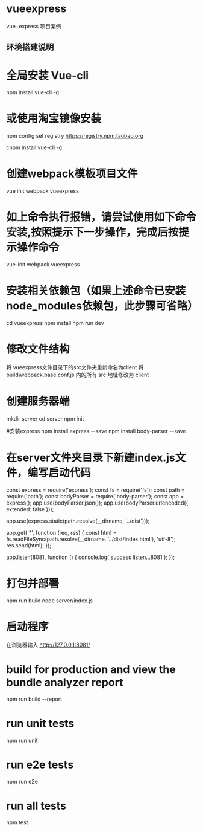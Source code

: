 # vueexpress

vue+express 项目案例

## 环境搭建说明

# 全局安装 Vue-cli
npm install vue-cli -g

# 或使用淘宝镜像安装
npm config set registry https://registry.npm.taobao.org

cnpm install vue-cli -g

# 创建webpack模板项目文件
vue init webpack vueexpress

# 如上命令执行报错，请尝试使用如下命令安装,按照提示下一步操作，完成后按提示操作命令
vue-init webpack vueexpress

# 安装相关依赖包（如果上述命令已安装node_modules依赖包，此步骤可省略）
cd vueexpress
npm install 
npm run dev

# 修改文件结构
将 vueexpress文件目录下的src文件夹重新命名为client
将 build\webpack.base.conf.js 内的所有 src 地址修改为 client

# 创建服务器端
mkdir server
cd server
npm init

#安装express
npm install express --save
npm install body-parser --save

# 在server文件夹目录下新建index.js文件，编写启动代码

const express = require('express');
const fs = require('fs');
const path = require('path');
const bodyParser = require('body-parser');
const app = express();
app.use(bodyParser.json());
app.use(bodyParser.urlencoded({ extended: false }));

app.use(express.static(path.resolve(__dirname, '../dist')));

app.get('*', function (req, res) {
    const html = fs.readFileSync(path.resolve(__dirname, '../dist/index.html'), 'utf-8');
    res.send(html);
});

app.listen(8081, function () {
    console.log('success listen...8081');
});


# 打包并部署
npm run build
node server/index.js

# 启动程序
在浏览器输入 http://127.0.0.1:8081/ 

# build for production and view the bundle analyzer report
npm run build --report

# run unit tests
npm run unit

# run e2e tests
npm run e2e

# run all tests
npm test

